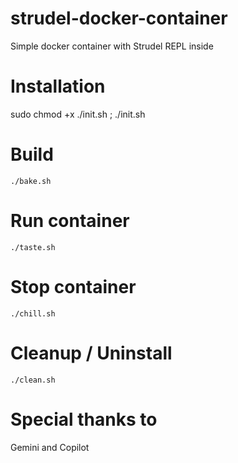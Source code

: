 # strudel-docker-container
Simple docker container with Strudel REPL inside

# Installation
sudo chmod +x ./init.sh ; ./init.sh

# Build
```
./bake.sh
```

# Run container
```
./taste.sh
```

# Stop container
```
./chill.sh
```

# Cleanup / Uninstall
```
./clean.sh
```

# Special thanks to
Gemini and Copilot
